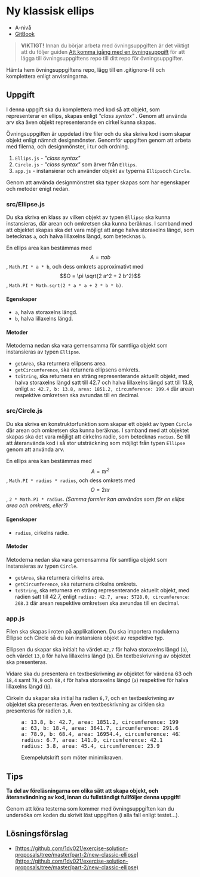 # Ny klassisk ellips

- A-nivå
- [GitBook](https://coursepress.gitbooks.io/1dv021/content/ovningsuppgifter/del2/ny-klassik-ellips/)

>__VIKTIGT!__ Innan du börjar arbeta med övningsuppgiften är det viktigt att du följer guiden [Att komma igång med en övningsuppgift](https://coursepress.gitbooks.io/1dv021/content/guider/att-komma-igang-med-en-ovningsuppgift/) för att lägga till övningsuppgiftens repo till ditt repo för övningsuppgifter.

Hämta hem övningsuppgiftens repo, lägg till en .gitignore-fil och komplettera enligt anvisningarna.

## Uppgift

I denna uppgift ska du komplettera med kod så att objekt, som representerar en ellips, skapas enligt _"class syntax"_ . Genom att använda arv ska även objekt representerande en cirkel kunna skapas.

Övningsuppgiften är uppdelad i tre filer och du ska skriva kod i som skapar objekt enligt nämndt designmönster. Genomför uppgiften genom att arbeta med filerna, och designmönster, i tur och ordning.

1. `Ellips.js` - _"class syntax"_
1. `Circle.js` - _"class syntax"_ som ärver från `Ellips`.
1. `app.js` - instansierar och använder objekt av typerna `Ellips`och `Circle`.

Genom att använda designmönstret ska typer skapas som har egenskaper och metoder enigt nedan.

### src/Ellipse.js

Du ska skriva en klass av vilken objekt av typen `Ellipse` ska kunna instansieras, där arean och omkretsen ska kunna beräknas. I samband med att objektet skapas ska det vara möjligt att ange halva storaxelns längd, som betecknas `a`, och halva lillaxelns längd, som betecknas `b`.

En ellips area kan bestämmas med $$A=\pi a b$$, `Math.PI * a * b`, och dess omkrets approximativt med $$O = \pi \sqrt{2 a^2 + 2 b^2}$$, `Math.PI * Math.sqrt(2 * a * a + 2 * b * b)`.

#### Egenskaper

- `a`, halva storaxelns längd.
- `b`, halva lillaxelns längd.

#### Metoder

Metoderna nedan ska vara gemensamma för samtliga objekt som instansieras av typen `Ellipse`.

- `getArea`, ska returnera ellipsens area.
- `getCircumference`, ska returnera ellipsens omkrets.
- `toString`, ska returnera en sträng representerande aktuellt objekt, med halva storaxelns längd satt till 42.7 och halva lillaxelns längd satt till 13.8, enligt `a: 42.7, b: 13.8, area: 1851.2, circumference: 199.4` där arean respektive omkretsen ska avrundas till en decimal.

### src/Circle.js

Du ska skriva en konstruktorfunktion som skapar ett objekt av typen `Circle` där arean och omkretsen ska kunna beräknas. I samband med att objektet skapas ska det vara möjligt att cirkelns radie, som betecknas `radius`. Se till att återanvända kod i så stor utsträckning som möjligt från typen `Ellipse` genom att använda arv.

En ellips area kan bestämmas med $$A=\pi r^2$$, `Math.PI * radius * radius`, och dess omkrets med $$O = 2\pi r$$, `2 * Math.PI * radius`. _(Samma formler kan användas som för en ellips area och omkrets, eller?)_

#### Egenskaper

- `radius`, cirkelns radie.

#### Metoder

Metoderna nedan ska vara gemensamma för samtliga objekt som instansieras av typen `Circle`.

- `getArea`, ska returnera cirkelns area.
- `getCircumference`, ska returnera cirkelns omkrets.
- `toString`, ska returnera en sträng representerande aktuellt objekt, med radien satt till 42.7, enligt `radius: 42.7, area: 5728.0, circumference: 268.3` där arean respektive omkretsen ska avrundas till en decimal.

### app.js

Filen ska skapas i roten på applikationen. Du ska importera modulerna Ellipse och Circle så du kan instansiera objekt av respektive typ.

Ellipsen du skapar ska initialt ha värdet `42,7` för halva storaxelns längd (`a`), och värdet `13,8` för halva lillaxelns längd (`b`). En textbeskrivning av objektet ska presenteras.

Vidare ska du presentera en textbeskrivning av objektet för värdena 63 och `18,4` samt `78,9` och `68,4` för halva storaxelns längd (`a`) respektive för halva lillaxelns längd (`b`).

Cirkeln du skapar ska initial ha radien `6,7`, och en textbeskrivning av objektet ska presenteras. Även en textbeskrivning av cirklen ska presenteras för radien `3,8`.

<figure>
<pre class="command-line">a: 13.8, b: 42.7, area: 1851.2, circumference: 199.4
a: 63, b: 18.4, area: 3641.7, circumference: 291.6
a: 78.9, b: 68.4, area: 16954.4, circumference: 463.9
radius: 6.7, area: 141.0, circumference: 42.1
radius: 3.8, area: 45.4, circumference: 23.9</pre>
<figcaption>Exempelutskrift som möter minimikraven.</figcaption>
</figure>

## Tips

__Ta del av föreläsningarna om olika sätt att skapa objekt, och återanvändning av kod, innan du fullständigt fullföljer denna uppgift!__

Genom att köra testerna som kommer med övningsuppgiften kan du undersöka om koden du skrivit löst uppgiften (i alla fall enligt testet...).

## Lösningsförslag

- [https://github.com/1dv021/exercise-solution-proposals/tree/master/part-2/new-classic-ellipse](https://github.com/1dv021/exercise-solution-proposals/tree/master/part-2/new-classic-ellipse)

